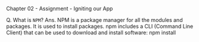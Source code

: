 Chapter 02 - Assignment - Igniting our App

Q. What is `NPM`?
Ans. NPM is a package manager for all the modules and packages. It is used to install packages.
npm includes a CLI (Command Line Client) that can be used to download and install software:
npm install <package>

